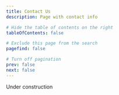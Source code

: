 ```yaml
---
title: Contact Us
description: Page with contact info

# Hide the table of contents on the right
tableOfContents: false

# Exclude this page from the search
pagefind: false

# Turn off pagination
prev: false
next: false
---
```


Under construction